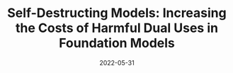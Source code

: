 ---
title: "Self-Destructing Models: Increasing the Costs of Harmful Dual Uses in
Foundation Models"
authors:
- Eric Mitchell*
- Peter Henderson*
- Christopher D. Manning
- Dan Jurafsky
- Chelsea Finn

date: "2022-05-31"

publication: "ICML Workshop on Pre-training"
links:
    pdf: https://openreview.net/pdf?id=fYPC0TnrItR

---